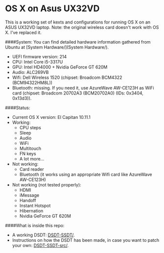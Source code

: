 # OS X on Asus UX32VD
This is a working set of kexts and configurations for running OS X on an ASUS UX32VD laptop.
Note: the original wireless card doesn't work with OS X. I've replaced it.

####System:
You can find detailed hardware information gathered from Ubuntu at [System Hardware/](System Hardware/).

 - UEFI firmware version: 214
 - CPU: Intel Core i5-3317U
 - GPU: Intel HD4000 + Nvidia GeForce GT 620M
 - Audio: ALC269VB
 - Wifi: Dell Wireless 1520 (chipset: Broadcom BCM4322 (BCM94322HM8L))
 - Bluetooth: missing. If you need it, use AzureWave AW-CE123H as WiFi card (chipset: Broadcom 20702A3 (BCM20702A0) (IDs: 0x3404, 0x13d3)).

####Status:
 - Current OS X version: El Capitan 10.11.1
 - Working:
   - CPU steps
   - Sleep
   - Audio
   - WiFi
   - Multitouch
   - FN keys
   - A lot more...
 - Not working: 
   - Card reader
   - Bluetooth (it works using an appropriate Wifi card like AzureWave AW-CE123H)
 - Not working (not tested properly):
   - HDMI
   - iMessage
   - Handoff
   - Instant Hotspot
   - Hibernation
   - Nvidia GeForce GT 620M

####What is inside this repo:
 - A working DSDT: [DSDT-SSDT/](DSDT-SSDT/).
 - Instructions on how the DSDT has been made, in case you want to patch your own: [DSDT-SSDT-src/](DSDT-SSDT-src/).

<!--
- [Clover](http://sourceforge.net/projects/cloverefiboot/) config.plist and drivers
- DSDT and SSDT (SSDT generated with [ssdtPRgen](https://github.com/Piker-Alpha/ssdtPRGen.sh) v13.2: "$ ./ssdtPRgen.sh -x 1 -lfm 900")
- Various kexts:
	- [ACPIBatteryManager](https://bitbucket.org/RehabMan/os-x-acpi-battery-driver)
	- [ApplePS2SmartTouchPad](http://forum.osxlatitude.com/index.php?/topic/1948-elan-focaltech-and-synaptics-smart-touchpad-driver-mac-os-x/): touchpad and keyboard (this is set to ISO and italian keyboard layout)
	- [AsusNBFnKeys](http://forum.osxlatitude.com/index.php?/topic/1968-fn-hotkey-and-als-sensor-driver-for-asus-notebooks/)
	- [Brcm\*](https://bitbucket.org/RehabMan/os-x-brcmpatchram): bluetooth
	- DummyHDA: to use Apple's audio driver
	- [EAPDFix](http://forum.osxlatitude.com/index.php?/topic/3084-eapdjack-sense-fix-no-audiojack-sense-issue-after-sleep/): to fix audio after sleep
	- [FakePCIID\*](https://bitbucket.org/RehabMan/os-x-fake-pci-id): to make wifi and USB 3.0 work
	- [FakeSMC](http://www.hwsensors.com): essential to boot OS X; no plugins installed
	- [IntelBacklight](https://bitbucket.org/RehabMan/os-x-intel-backlight): for display backlight
-->